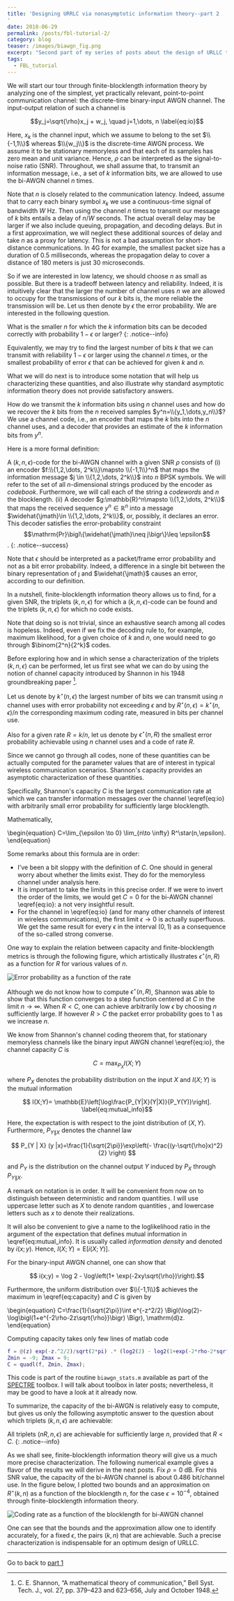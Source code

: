 ```yaml
---
title: 'Designing URRLC via nonasymptotic information theory--part 2
'
date: 2018-06-29
permalink: /posts/fbl-tutorial-2/
category: blog
teaser: /images/biawgn_fig.png
excerpt: "Second part of my series of posts about the design of URLLC through finite-blocklength information theory: the binary-input AWGN channel and its fundamental limits."
tags:
  - FBL_tutorial
---
```

We will start our tour through finite-blocklength information theory by analyzing one of the simplest, yet practically relevant, point-to-point communication channel: the discrete-time binary-input AWGN channel.
The input-output relation of such a channel is

$$y_j=\sqrt{\rho}x_j + w_j, \quad j=1,\dots, n \label{eq:io}$$

Here, $x_k$ is the channel input, which we assume to belong to the set $\\{-1,1\\}$ whereas $\\{w_j\\}$ is the discrete-time AWGN process. We assume it to be stationary memoryless and that each of its samples has zero mean and unit variance. Hence, $\rho$ can be interpreted as the signal-to-noise ratio (SNR). Throughout, we shall assume that, to transmit an information message, i.e., a set of $k$ information bits, we are allowed to use the bi-AWGN channel $n$ times. 

Note that $n$ is closely related to the communication latency. Indeed, assume that to carry each binary symbol $x_k$ we use a continuous-time signal of bandwidth $W$ Hz. Then using the channel $n$ times to transmit our message of $k$ bits entails a delay of $n/W$ seconds. The actual overall delay may be larger if we also include queuing, propagation, and decoding delays. But in a first approximation, we will neglect these additional sources of delay and take $n$ as a  proxy for latency. This is not a bad assumption for short-distance communications. In 4G for example, the smallest packet size has a duration of 0.5 milliseconds, whereas the propagation delay to cover a distance of 180 meters is just 30 microseconds.


So if we are interested in low latency, we should choose $n$ as small as possible.  But there is a tradeoff between latency and reliability. Indeed, it is intuitively clear that the larger the number of channel uses $n$ we are allowed  to occupy for the transmissions of our $k$ bits is, the more reliable the transmission will be. Let us then denote by $\epsilon$ the error probability. We are interested in the following question. 


What is the smaller $n$ for which the $k$ information bits can be decoded correctly with probability $1-\epsilon$ or larger?
{: .notice--info}

Equivalently, we may try to find the largest number of bits $k$ that we can transmit  with reliability $1-\epsilon$ or larger using the channel $n$ times, or the smallest probability of error $\epsilon$ that can be achieved for given $k$ and $n$. 

What we will do next is to introduce some notation that will help us characterizing these quantities, and also illustrate why standard asymptotic information theory does not provide satisfactory answers. 

How do we transmit the $k$ information bits using $n$ channel uses and how do we recover the $k$ bits from the $n$ received samples $y^n=\\{y_1,\dots,y_n\\}$? We use a channel code, i.e., an encoder that maps the $k$ bits into the $n$ channel uses, and a decoder that provides an estimate of the $k$ information bits from $y^n$. 

Here is a more formal definition:

<!--TODO: Could include a figure of the enc-dec-->

A $(k,n,\epsilon)$-code for the bi-AWGN channel with a given SNR $\rho$ consists of (i)
an encoder $f:\\{1,2,\dots, 2^k\\}\mapsto \\{-1,1\\}^n$ that maps the information message $j \in \\{1,2,\dots, 2^k\\}$ into $n$ BPSK symbols. We will refer to the set of all $n$-dimensional strings produced by the encoder as *codebook*. Furthermore, we will call each of the string a *codewords* and $n$ the blocklength.
(ii) A decoder $g:\mathbb{R}^n\mapsto  \\{1,2,\dots, 2^k\\}$ that maps the received sequence $y^n \in \mathbb{R}^n$ into a message $\widehat{\jmath}\in \\{1,2,\dots, 2^k\\}$, or, possibly, it declares an error.
   This decoder satisfies the error-probability constraint
  $$\mathrm{Pr}\bigl\{\widehat{\jmath}\neq j\bigr\}\leq \epsilon$$.
{: .notice--success}

Note that $\epsilon$ should be interpreted as a packet/frame error probability and not as a bit error probability. Indeed, a difference in a single bit between the binary representation of $\jmath$ and $\widehat{\jmath}$ causes an error, according to our definition. 

In a nutshell, finite-blocklength information theory allows us to find, for a given SNR, the triplets $(k,n,\epsilon)$  for which a 
$(k,n,\epsilon)$-code can be found and the triplets $(k,n,\epsilon)$ for which no code exists.

Note that doing so is not trivial, since an exhaustive search among all codes is hopeless. Indeed, even if we fix the decoding rule to, for example, maximum likelihood, for a given choice of $k$ and $n$, one would need to go through $\binom{2^n}{2^k}$ codes.

Before exploring how and in which sense a characterization of  the triplets $(k,n,\epsilon)$ can be performed, let us first see what we can do by using the notion of channel capacity introduced by Shannon in his 1948 groundbreaking paper [^1].

Let us denote by $k^\star(n,\epsilon)$ the largest number of bits we can transmit using $n$ channel uses with error probability not exceeding $\epsilon$ and by $R^\star(n,\epsilon)=k^\star(n,\epsilon)/n$ the corresponding maximum coding rate, measured in bits per channel use.

Also for a given rate $R=k/n$, let us denote by $\epsilon^\star(n,R)$  the smallest error probability achievable using $n$ channel uses and a code of rate $R$. 

Since we cannot go through all codes, none of these quantities can be actually computed  for the parameter values that are of interest in typical wireless communication scenarios. Shannon's capacity provides an asymptotic characterization of these quantities.

Specifically, Shannon's capacity $C$ is the largest communication rate at which we can transfer information messages over the channel \eqref{eq:io} with arbitrarily small error probability for sufficiently large blocklength.


Mathematically,

\begin{equation}
	C=\lim_{\epsilon \to 0} \lim_{n\to \infty} R^\star(n,\epsilon). 
\end{equation}

Some remarks about this formula  are in order: 
- I've been a bit sloppy with the definition of $C$. One should in general worry about whether the limits exist. They do for the memoryless channel under analysis here.
- It is important to take the limits in this precise order. If we were to invert the order of the limits, we would get $C=0$ for the bi-AWGN channel \eqref{eq:io}: a not very insightful result.
- For the channel in \eqref{eq:io} (and for many other channels of interest in wireless communications), the first limit $\epsilon\to 0$ is actually superfluous. We get the same result for every $\epsilon$ in the interval $(0,1)$ as a consequence of the so-called strong converse.

One way to explain the relation between capacity and finite-blocklength metrics is through the following figure, which artistically illustrates $\epsilon^\star(n,R)$ as a function for $R$ for various values of $n$. 

![Error probability as a function of the rate](/images/fbl_intro.png)

Although we do not know how to compute $\epsilon^\star(n,R)$, Shannon was able to show that this function converges to a step function centered at $C$ in the limit $n\to\infty$. When $R<C$, one can achieve arbitrarily low $\epsilon$ by choosing $n$ sufficiently large. If however $R>C$ the packet error probability goes to $1$ as we increase $n$.

We know from Shannon's channel coding theorem that, for stationary memoryless channels like the binary input AWGN channel \eqref{eq:io}, the channel capacity $C$ is 

$$C=\max_{P_X} I(X;Y) \label{eq:capacity}$$

where $P_X$ denotes the probability distribution on the input $X$ and $I(X;Y)$ is the mutual information

$$ I(X;Y)= \mathbb{E}\left[\log\frac{P_{Y|X}(Y|X)}{P_Y(Y)}\right]. \label{eq:mutual_info}$$

Here, the expectation is with respect to the joint distribution of $(X,Y)$. Furthermore, $P_{Y \|X}$ denotes the channel law

$$ P_{Y | X} (y |x)=\frac{1}{\sqrt{2\pi}}\exp\left(- \frac{(y-\sqrt{\rho}x)^2}{2} \right) $$

and $P_Y$ is the distribution on the channel output $Y$ induced by $P_X$ through $P_{Y \| X}$. 

A remark on notation is in order. It will be convenient from now on to distinguish between deterministic and random quantities. I will use uppercase letter such as $X$ to denote random quantities , and lowercase letters such as $x$ to denote their realizations.

It will also be convenient to give a name to the loglikelihood ratio in the argument of the expectation that defines mutual information in \eqref{eq:mutual_info}. It is usually called *information density* and denoted  by $i(x;y)$.
Hence, $I(X;Y)=\mathrm{E}[i(X;Y)]$.

For the binary-input AWGN channel, one can show that

$$ i(x;y) = \log 2 - \log\left(1+ \exp(-2xy\sqrt{\rho})\right).$$

Furthermore, the uniform distribution over $\\{-1,1\\}$ achieves the maximum in \eqref{eq:capacity} and $C$ is given by

\begin{equation}
  C=\frac{1}{\sqrt{2\pi}}\int e^{-z^2/2} \Bigl(\log(2)-\log\bigl(1+e^{-2\rho-2z\sqrt{\rho}}\bigr) \Bigr)\, 
  \mathrm{d}z.
\end{equation}

Computing capacity takes only few lines of matlab code 

```matlab
f = @(z) exp(-z.^2/2)/sqrt(2*pi) .* (log2(2) - log2(1+exp(-2*rho-2*sqrt(rho)*z)));
Zmin = -9; Zmax = 9;
C = quadl(f, Zmin, Zmax);
```
This code is part of the routine ```biawgn_stats.m``` available as part of the [SPECTRE](https://github.com/yp-mit/spectre) toolbox. I will talk about toolbox in later posts; nevertheless, it may be good to have a look at it already now.

To summarize, the capacity of the bi-AWGN is relatively easy to compute, but gives us only the following asymptotic answer to the question about which triplets $(k,n,\epsilon)$ are achievable: 

All triplets $(nR,n,\epsilon)$ are achievable for sufficiently large $n$, provided that $R<C$. 
{: .notice--info}

As we shall see, finite-blocklength information theory will give us a much more precise characterization. 
The following numerical example gives a flavor of the results we will derive in the next posts. Fix $\rho=0$ dB. For this SNR value, the capacity of the bi-AWGN channel is about $0.486$ bit/channel use.
In the figure below, I plotted two bounds and an approximation on $R^\star(k,n)$ as a function of the blocklength $n$, for the case $\epsilon=10^{-4}$, obtained through finite-blocklength information theory.

 
![Coding rate as a function of the blocklength for bi-AWGN channel](/images/biawgn_fig.png)

One can see that the bounds and the approximation allow one to identify accurately, for a fixed $\epsilon$, the pairs $(k,n)$ that are achievable. Such a precise characterization is indispensable for an optimum design of URLLC.






***
Go to  back to [part 1](/posts/fbl-tutorial-1/)
<!--or move on to [part 3](/posts/fbl-tutorial-3/)-->

[^1]: C. E. Shannon, “A mathematical theory of communication,” Bell Syst. Tech. J., vol. 27, pp. 379–423 and 623–656, July and October 1948.


